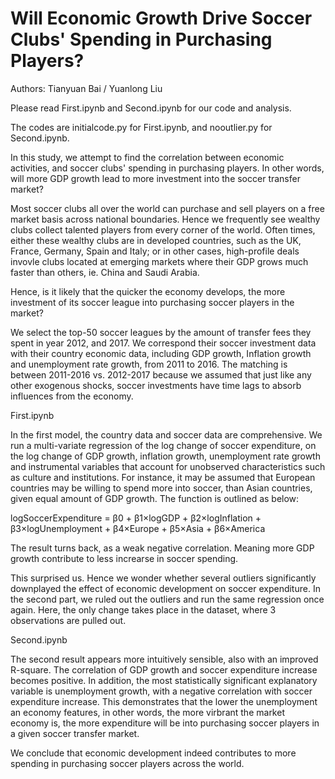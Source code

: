 # Will Economic Growth Drive Soccer Clubs' Spending in Purchasing Players?
Authors:
  Tianyuan Bai /
  Yuanlong Liu  

  Please read First.ipynb and Second.ipynb for our code and analysis.
  
  The codes are initialcode.py for First.ipynb, and nooutlier.py for Second.ipynb.

  In this study, we attempt to find the correlation between economic activities, and soccer clubs' spending in purchasing players. In other words, will more GDP growth lead to more investment into the soccer transfer market?

  Most soccer clubs all over the world can purchase and sell players on a free market basis across national boundaries. Hence we frequently see wealthy clubs collect talented players from every corner of the world. Often times, either these wealthy clubs are in developed countries, such as the UK, France, Germany, Spain and Italy; or in other cases, high-profile deals invovle clubs located at emerging markets where their GDP grows much faster than others, ie. China and Saudi Arabia.

  Hence, is it likely that the quicker the economy develops, the more investment of its soccer league into purchasing soccer players in the market?

  We select the top-50 soccer leagues by the amount of transfer fees they spent in year 2012, and 2017. We correspond their soccer investment data with their country economic data, including GDP growth, Inflation growth and unemployment rate growth, from 2011 to 2016. The matching is between 2011-2016 vs. 2012-2017 because we assumed that just like any other exogenous shocks, soccer investments have time lags to absorb influences from the economy.

First.ipynb

  In the first model, the country data and soccer data are comprehensive. We run a multi-variate regression of the log change of soccer expenditure, on the log change of GDP growth, inflation growth, unemployment rate growth and instrumental variables that account for unobserved characteristics such as culture and institutions. For instance, it may be assumed that European countries may be willing to spend more into soccer, than Asian countries, given equal amount of GDP growth. The function is outlined as below:

  logSoccerExpenditure = β0 + β1×logGDP + β2×logInflation + β3×logUnemployment + β4×Europe + β5×Asia + β6×America

  The result turns back, as a weak negative correlation. Meaning more GDP growth contribute to less increarse in soccer spending.

  This surprised us. Hence we wonder whether several outliers significantly downplayed the effect of economic development on soccer expenditure. In the second part, we ruled out the outliers and run the same regression once again. Here, the only change takes place in the dataset, where 3 observations are pulled out.

Second.ipynb

  The second result appears more intuitively sensible, also with an improved R-square. The correlation of GDP growth and soccer expenditure increase becomes positive. In addition, the most statistically significant explanatory variable is unemployment growth, with a negative correlation with soccer expenditure increase. This demonstrates that the lower the unemployment an economy features, in other words, the more virbrant the market economy is, the more expenditure will be into purchasing soccer players in a given soccer transfer market.

  We conclude that economic development indeed contributes to more spending in purchasing soccer players across the world.
